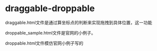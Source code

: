 # draggable-droppable
draggable.html文件是通过算坐标点的判断来实现拖拽到具体位置，这一功能 

droppable_sample.html文件是官网的小例子。  

droppable.html文件模仿官网小例子写的
